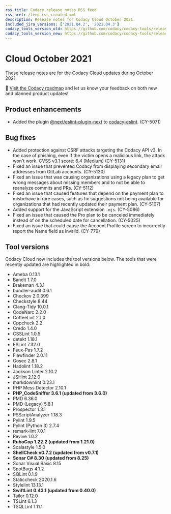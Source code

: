 ```yaml
---
rss_title: Codacy release notes RSS feed
rss_href: /feed_rss_created.xml
description: Release notes for Codacy Cloud October 2021.
included_jira_versions: ['2021.Q4.2', '2021.Q4.3']
codacy_tools_version_old: https://github.com/codacy/codacy-tools/releases/tag/3.9.12
codacy_tools_version_new: https://github.com/codacy/codacy-tools/releases/tag/3.9.48
---
```


# Cloud October 2021

These release notes are for the Codacy Cloud updates during October 2021.

📢 [Visit the Codacy roadmap](https://roadmap.codacy.com) and <span class="skip-vale">let us know</span> your feedback on both new and planned product updates!

## Product enhancements

-   Added the plugin [<span class="skip-vale">@next/eslint-plugin-next</span>](https://www.npmjs.com/package/@next/eslint-plugin-next) to [<span class="skip-vale">codacy-eslint</span>](https://github.com/codacy/codacy-eslint). (CY-5071)

## Bug fixes

-   Added protection against CSRF attacks targeting the Codacy API v3. In the case of phishing, even if the victim opens a malicious link, the <span class="skip-vale">attack</span> won't work. CVSS v3.1 score: 6.4 (Medium) (CY-5131)
-   Fixed an issue that prevented Codacy from displaying secondary email addresses from GitLab accounts. (CY-5130)
-   Fixed an issue that was causing organizations using a legacy plan to get wrong messages about missing members and to not be able to reanalyze commits and PRs. (CY-5112)
-   Fixed an issue that caused features that depend on the payment plan to misbehave in rare cases, such as fix suggestions not being available for organizations that had recently updated their payment plan. (CY-5107)
-   Added support for the JavaScript extension `.mjs`. (CY-5086)
-   Fixed an issue that caused the Pro plan to be canceled immediately instead of on the scheduled date for cancellation. (CY-5025)
-   Fixed an issue that could cause the Account Profile screen to incorrectly report the Name field as invalid. (CY-779)

## Tool versions

Codacy Cloud now includes the tool versions below. The tools that were recently updated are highlighted in bold:

-   Ameba 0.13.1
-   Bandit 1.7.0
-   Brakeman 4.3.1
-   bundler-audit 0.6.1
-   Checkov 2.0.399
-   Checkstyle 8.44
-   Clang-Tidy 10.0.1
-   CodeNarc 2.2.0
-   CoffeeLint 2.1.0
-   Cppcheck 2.2
-   Credo 1.4.0
-   CSSLint 1.0.5
-   detekt 1.18.1
-   ESLint 7.32.0
-   Faux-Pas 1.7.2
-   Flawfinder 2.0.11
-   Gosec 2.8.1
-   Hadolint 1.18.2
-   Jackson Linter 2.10.2
-   JSHint 2.12.0
-   markdownlint 0.23.1
-   PHP Mess Detector 2.10.1
-   **PHP_CodeSniffer 3.6.1 (updated from 3.6.0)**
-   PMD 6.36.0
-   PMD (Legacy) 5.8.1
-   Prospector 1.3.1
-   PSScriptAnalyzer 1.18.3
-   Pylint 1.9.5
-   Pylint (Python 3) 2.7.4
-   remark-lint 7.0.1
-   Revive 1.0.2
-   **RuboCop 1.22.2 (updated from 1.21.0)**
-   Scalastyle 1.5.0
-   **ShellCheck v0.7.2 (updated from v0.7.1)**
-   **Sonar C# 8.30 (updated from 8.25)**
-   Sonar Visual Basic 8.15
-   SpotBugs 4.1.2
-   SQLint 0.1.9
-   Staticcheck 2020.1.6
-   Stylelint 13.13.1
-   **SwiftLint 0.43.1 (updated from 0.40.0)**
-   Tailor 0.12.0
-   TSLint 6.1.3
-   TSQLLint 1.11.1
